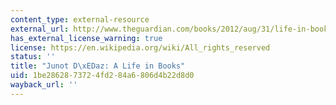 ```yaml
---
content_type: external-resource
external_url: http://www.theguardian.com/books/2012/aug/31/life-in-books-junot-diaz
has_external_license_warning: true
license: https://en.wikipedia.org/wiki/All_rights_reserved
status: ''
title: "Junot D\xEDaz: A Life in Books"
uid: 1be28628-7372-4fd2-84a6-806d4b22d8d0
wayback_url: ''
---
```

